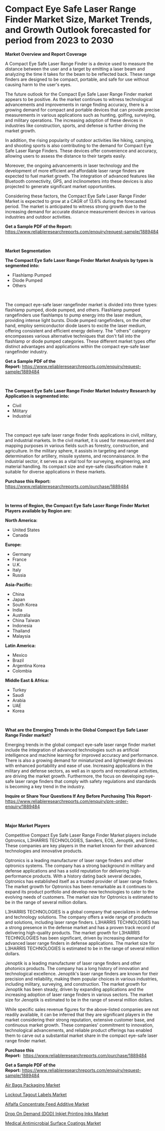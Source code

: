 <p><h1>Compact Eye Safe Laser Range Finder Market Size, Market Trends, and Growth Outlook forecasted for period from 2023 to 2030</h1></p><p><strong>Market Overview and Report Coverage</strong></p>
<p><p>A Compact Eye Safe Laser Range Finder is a device used to measure the distance between the user and a target by emitting a laser beam and analyzing the time it takes for the beam to be reflected back. These range finders are designed to be compact, portable, and safe for use without causing harm to the user's eyes.</p><p>The future outlook for the Compact Eye Safe Laser Range Finder market appears to be positive. As the market continues to witness technological advancements and improvements in range finding accuracy, there is a growing demand for compact and portable devices that can provide precise measurements in various applications such as hunting, golfing, surveying, and military operations. The increasing adoption of these devices in industries like construction, sports, and defense is further driving the market growth.</p><p>In addition, the rising popularity of outdoor activities like hiking, camping, and shooting sports is also contributing to the demand for Compact Eye Safe Laser Range Finders. These devices offer convenience and accuracy, allowing users to assess the distance to their targets easily.</p><p>Moreover, the ongoing advancements in laser technology and the development of more efficient and affordable laser range finders are expected to fuel market growth. The integration of advanced features like Bluetooth connectivity, GPS, and inclinometers into these devices is also projected to generate significant market opportunities.</p><p>Considering these factors, the Compact Eye Safe Laser Range Finder Market is expected to grow at a CAGR of 13.6% during the forecasted period. The market is anticipated to witness strong growth due to the increasing demand for accurate distance measurement devices in various industries and outdoor activities.</p></p>
<p><strong>Get a Sample PDF of the Report:</strong> <a href="https://www.reliableresearchreports.com/enquiry/request-sample/1889484">https://www.reliableresearchreports.com/enquiry/request-sample/1889484</a></p>
<p>&nbsp;</p>
<p><strong>Market Segmentation</strong></p>
<p><strong>The Compact Eye Safe Laser Range Finder Market Analysis by types is segmented into:</strong></p>
<p><ul><li>Flashlamp Pumped</li><li>Diode Pumped</li><li>Others</li></ul></p>
<p>&nbsp;</p>
<p><p>The compact eye-safe laser rangefinder market is divided into three types: flashlamp pumped, diode pumped, and others. Flashlamp pumped rangefinders use flashlamps to pump energy into the laser medium, providing intense light bursts. Diode pumped rangefinders, on the other hand, employ semiconductor diode lasers to excite the laser medium, offering consistent and efficient energy delivery. The "others" category encompasses various alternative techniques that don't fall into the flashlamp or diode pumped categories. These different market types offer distinct advantages and applications within the compact eye-safe laser rangefinder industry.</p></p>
<p><strong>Get a Sample PDF of the Report:</strong>&nbsp;<a href="https://www.reliableresearchreports.com/enquiry/request-sample/1889484">https://www.reliableresearchreports.com/enquiry/request-sample/1889484</a></p>
<p>&nbsp;</p>
<p><strong>The Compact Eye Safe Laser Range Finder Market Industry Research by Application is segmented into:</strong></p>
<p><ul><li>Civil</li><li>Military</li><li>Industrial</li></ul></p>
<p>&nbsp;</p>
<p><p>The compact eye safe laser range finder finds applications in civil, military, and industrial markets. In the civil market, it is used for measurement and mapping purposes in various fields such as forestry, construction, and agriculture. In the military sphere, it assists in targeting and range determination for artillery, missile systems, and reconnaissance. In the industrial sector, it serves as a vital tool for surveying, engineering, and material handling. Its compact size and eye-safe classification make it suitable for diverse applications in these markets.</p></p>
<p><strong>Purchase this Report:</strong>&nbsp; <a href="https://www.reliableresearchreports.com/purchase/1889484">https://www.reliableresearchreports.com/purchase/1889484</a></p>
<p>&nbsp;</p>
<p><strong>In terms of Region, the Compact Eye Safe Laser Range Finder Market Players available by Region are:</strong></p>
<p>
    <p> <strong> North America: </strong>
        <ul>
            <li>United States</li>
            <li>Canada</li>
        </ul>
        </p> 
    <p> <strong> Europe: </strong>
        <ul>
            <li>Germany</li>
            <li>France</li>
            <li>U.K.</li>
            <li>Italy</li>
            <li>Russia</li>
        </ul>
        </p> 
    <p> <strong> Asia-Pacific: </strong>
        <ul>
            <li>China</li>
            <li>Japan</li>
            <li>South Korea</li>
            <li>India</li>
            <li>Australia</li>
            <li>China Taiwan</li>
            <li>Indonesia</li>
            <li>Thailand</li>
            <li>Malaysia</li>
        </ul>
        </p> 
    <p> <strong> Latin America: </strong>
        <ul>
            <li>Mexico</li>
            <li>Brazil</li>
            <li>Argentina Korea</li>
            <li>Colombia</li>
        </ul>
        </p> 
    <p> <strong> Middle East & Africa: </strong>
        <ul>
            <li>Turkey</li>
            <li>Saudi</li>
            <li>Arabia</li>
            <li>UAE</li>
            <li>Korea</li>
        </ul>
    </p>
    </p>
<p>&nbsp;</p>
<p><strong>What are the Emerging Trends in the Global Compact Eye Safe Laser Range Finder market?</strong></p>
<p><p>Emerging trends in the global compact eye-safe laser range finder market include the integration of advanced technologies such as artificial intelligence and machine learning for improved accuracy and performance. There is also a growing demand for miniaturized and lightweight devices with enhanced portability and ease of use. Increasing applications in the military and defense sectors, as well as in sports and recreational activities, are driving the market growth. Furthermore, the focus on developing eye-safe laser range finders that comply with safety regulations and standards is becoming a key trend in the industry.</p></p>
<p><strong>Inquire or Share Your Questions If Any Before Purchasing This Report</strong>- <a href="https://www.reliableresearchreports.com/enquiry/pre-order-enquiry/1889484">https://www.reliableresearchreports.com/enquiry/pre-order-enquiry/1889484</a></p>
<p>&nbsp;</p>
<p><strong>Major Market Players</strong></p>
<p><p>Competitive Compact Eye Safe Laser Range Finder Market players include Optronics, L3HARRIS TECHNOLOGIES, Sanders, EOS, Jenoptik, and Sintec. These companies are key players in the market known for their advanced technologies and innovative products.</p><p>Optronics is a leading manufacturer of laser range finders and other optronics systems. The company has a strong background in military and defense applications and has a solid reputation for delivering high-performance products. With a history dating back several decades, Optronics has established itself as a trusted provider of laser range finders. The market growth for Optronics has been remarkable as it continues to expand its product portfolio and develop new technologies to cater to the evolving needs of customers. The market size for Optronics is estimated to be in the range of several million dollars.</p><p>L3HARRIS TECHNOLOGIES is a global company that specializes in defense and technology solutions. The company offers a wide range of products and solutions, including laser range finders. L3HARRIS TECHNOLOGIES has a strong presence in the defense market and has a proven track record of delivering high-quality products. The market growth for L3HARRIS TECHNOLOGIES has been significant, driven by increasing demand for advanced laser range finders in defense applications. The market size for L3HARRIS TECHNOLOGIES is estimated to be in the range of several million dollars.</p><p>Jenoptik is a leading manufacturer of laser range finders and other photonics products. The company has a long history of innovation and technological excellence. Jenoptik's laser range finders are known for their precision and reliability, making them popular choices in various industries, including military, surveying, and construction. The market growth for Jenoptik has been steady, driven by expanding applications and the increasing adoption of laser range finders in various sectors. The market size for Jenoptik is estimated to be in the range of several million dollars.</p><p>While specific sales revenue figures for the above-listed companies are not readily available, it can be inferred that they are significant players in the market considering their strong reputation, extensive customer base, and continuous market growth. These companies' commitment to innovation, technological advancements, and reliable product offerings has enabled them to carve out a substantial market share in the compact eye-safe laser range finder market.</p></p>
<p><strong>Purchase this Report:</strong>&nbsp;&nbsp;<a href="https://www.reliableresearchreports.com/purchase/1889484">https://www.reliableresearchreports.com/purchase/1889484</a></p>
<p></p>
<p><strong>Get a Sample PDF of the Report:</strong>&nbsp;<a href="https://www.reliableresearchreports.com/enquiry/request-sample/1889484">https://www.reliableresearchreports.com/enquiry/request-sample/1889484</a></p>
<p><p><a href="https://medium.com/@bobbyrobinson56/air-bags-packaging-market-insights-into-market-cagr-market-trends-and-growth-strategies-fd470c31cb3b">Air Bags Packaging Market</a></p><p><a href="https://medium.com/@dennisoliver07/lockout-tagout-labels-market-report-reveals-the-latest-trends-and-growth-opportunities-of-this-fe3d5f54e66a">Lockout Tagout Labels Market</a></p><p><a href="https://medium.com/@christopherbennett19/alfalfa-concentrate-feed-additive-market-analysis-and-sze-forecasted-for-period-from-2023-to-2030-f15535a04f34">Alfalfa Concentrate Feed Additive Market</a></p><p><a href="https://medium.com/@jamesromero59/analyzing-drop-on-demand-dod-inkjet-printing-inks-market-global-industry-perspective-and-1888c9156fb5">Drop On Demand (DOD) Inkjet Printing Inks Market</a></p><p><a href="https://medium.com/@scottford2001/medical-antimicrobial-surface-coatings-market-focuses-on-market-share-size-and-projected-forecast-c78b79bcbdc8">Medical Antimicrobial Surface Coatings Market</a></p></p>
